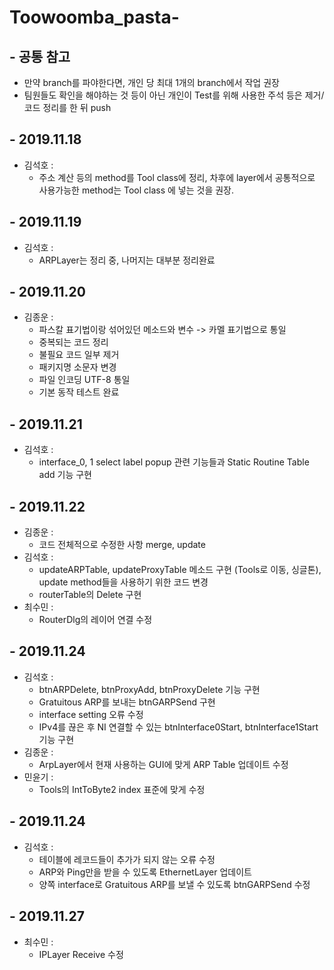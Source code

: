 # Toowoomba_pasta-
## - 공통 참고
  - 만약 branch를 파야한다면, 개인 당 최대 1개의 branch에서 작업 권장
  - 팀원들도 확인을 해야하는 것 등이 아닌 개인이 Test를 위해 사용한 주석 등은 제거/코드 정리를 한 뒤 push

## - 2019.11.18
  - 김석호 :  
      * 주소 계산 등의 method를 Tool class에 정리, 차후에 layer에서 공통적으로 사용가능한 method는 Tool class 에 넣는 것을 권장.

## - 2019.11.19
  - 김석호 :  
      * ARPLayer는 정리 중, 나머지는 대부분 정리완료
## - 2019.11.20
  - 김종운 :
      * 파스칼 표기법이랑 섞어있던 메소드와 변수 -> 카멜 표기법으로 통일  
      * 중복되는 코드 정리  
      * 불필요 코드 일부 제거  
      * 패키지명 소문자 변경  
      * 파일 인코딩 UTF-8 통일  
      * 기본 동작 테스트 완료
## - 2019.11.21
  - 김석호 :  
      * interface_0, 1 select label popup 관련 기능들과 Static Routine Table add 기능 구현
## - 2019.11.22
  - 김종운 :  
      * 코드 전체적으로 수정한 사항 merge, update
  - 김석호 : 
      * updateARPTable, updateProxyTable 메소드 구현 (Tools로 이동, 싱글톤), update method들을 사용하기 위한 코드 변경  
      * routerTable의 Delete 구현
  - 최수민 :
      * RouterDlg의 레이어 연결 수정
## - 2019.11.24
  - 김석호 : 
      * btnARPDelete, btnProxyAdd, btnProxyDelete 기능 구현  
      * Gratuitous ARP를 보내는 btnGARPSend 구현  
      * interface setting 오류 수정
      * IPv4를 끊은 후 NI 연결할 수 있는 btnInterface0Start, btnInterface1Start 기능 구현
  - 김종운 :
      * ArpLayer에서 현재 사용하는 GUI에 맞게 ARP Table 업데이트 수정
  - 민윤기 :
      * Tools의 IntToByte2 index 표준에 맞게 수정
## - 2019.11.24
  - 김석호 : 
      * 테이블에 레코드들이 추가가 되지 않는 오류 수정  
      * ARP와 Ping만을 받을 수 있도록 EthernetLayer 업데이트  
      * 양쪽 interface로 Gratuitous ARP를 보낼 수 있도록 btnGARPSend 수정
## - 2019.11.27
  - 최수민 :  
      * IPLayer Receive 수정
